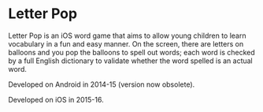 # Letter Pop
Letter Pop is an iOS word game that aims to allow young children to learn vocabulary in a fun and easy manner.  On the screen, there are letters on balloons and you pop the balloons to spell out words; each word is checked by a full English dictionary to validate whether the word spelled is an actual word.

Developed on Android in 2014-15 (version now obsolete).

Developed on iOS in 2015-16. 
